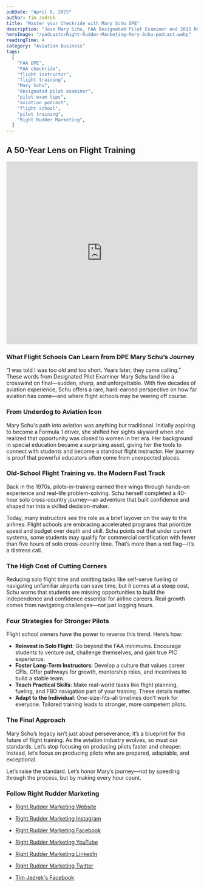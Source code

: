 ```yaml
---
pubDate: "April 8, 2025"
author: Tim Jedrek
title: "Master your Checkride with Mary Schu DPE"
description: "Join Mary Schu, FAA Designated Pilot Examiner and 2015 National Flight Instructor of the Year, for a live podcast discussing checkride success, flight training insights, and instructor best practices."
heroImage: "/podcasts/Right-Rudder-Marketing-Mary-Schu-podcast.webp"
readingTime: 4
category: "Aviation Business"
tags:
  [
    "FAA DPE",
    "FAA checkride",
    "flight instructor",
    "flight training",
    "Mary Schu",
    "designated pilot examiner",
    "pilot exam tips",
    "aviation podcast",
    "flight school",
    "pilot training",
    "Right Rudder Marketing",
  ]
---
```


## A 50-Year Lens on Flight Training

<iframe width="100%" height="480" src="https://www.youtube.com/embed/JrmVQ6DKloQ?si=p7aDJ5buv78ISdpQ" title="YouTube video player" frameborder="0" allow="accelerometer; autoplay; clipboard-write; encrypted-media; gyroscope; picture-in-picture; web-share" referrerpolicy="strict-origin-when-cross-origin" allowfullscreen></iframe>

### What Flight Schools Can Learn from DPE Mary Schu’s Journey

“I was told I was too old and too short. Years later, they came calling.”  
These words from Designated Pilot Examiner Mary Schu land like a crosswind on final—sudden, sharp, and unforgettable. With five decades of aviation experience, Schu offers a rare, hard-earned perspective on how far aviation has come—and where flight schools may be veering off course.

### From Underdog to Aviation Icon

Mary Schu's path into aviation was anything but traditional. Initially aspiring to become a Formula 1 driver, she shifted her sights skyward when she realized that opportunity was closed to women in her era. Her background in special education became a surprising asset, giving her the tools to connect with students and become a standout flight instructor. Her journey is proof that powerful educators often come from unexpected places.

### Old-School Flight Training vs. the Modern Fast Track

Back in the 1970s, pilots-in-training earned their wings through hands-on experience and real-life problem-solving. Schu herself completed a 40-hour solo cross-country journey—an adventure that built confidence and shaped her into a skilled decision-maker.

Today, many instructors see the role as a brief layover on the way to the airlines. Flight schools are embracing accelerated programs that prioritize speed and budget over depth and skill. Schu points out that under current systems, some students may qualify for commercial certification with fewer than five hours of solo cross-country time. That’s more than a red flag—it’s a distress call.

### The High Cost of Cutting Corners

Reducing solo flight time and omitting tasks like self-serve fueling or navigating unfamiliar airports can save time, but it comes at a steep cost. Schu warns that students are missing opportunities to build the independence and confidence essential for airline careers. Real growth comes from navigating challenges—not just logging hours.

### Four Strategies for Stronger Pilots

Flight school owners have the power to reverse this trend. Here’s how:

- **Reinvest in Solo Flight**: Go beyond the FAA minimums. Encourage students to venture out, challenge themselves, and gain true PIC experience.
- **Foster Long-Term Instructors**: Develop a culture that values career CFIs. Offer pathways for growth, mentorship roles, and incentives to build a stable team.
- **Teach Practical Skills**: Make real-world tasks like flight planning, fueling, and FBO navigation part of your training. These details matter.
- **Adapt to the Individual**: One-size-fits-all timelines don’t work for everyone. Tailored training leads to stronger, more competent pilots.

### The Final Approach

Mary Schu’s legacy isn’t just about perseverance; it’s a blueprint for the future of flight training. As the aviation industry evolves, so must our standards. Let’s stop focusing on producing pilots faster and cheaper. Instead, let’s focus on producing pilots who are prepared, adaptable, and exceptional.

Let’s raise the standard. Let’s honor Mary’s journey—not by speeding through the process, but by making every hour count.

### Follow Right Rudder Marketing

- [Right Rudder Marketing Website](https://www.rightruddermarketing.com)
- [Right Rudder Marketing Instagram](https://www.instagram.com/rightruddermarketing/)
- [Right Rudder Marketing Facebook](https://www.facebook.com/rightruddermarketing)

- [Right Rudder Marketing YouTube](https://www.youtube.com/@rightruddermarketing/)
- [Right Rudder Marketing LinkedIn](https://www.linkedin.com/company/rightruddermarketing)
- [Right Rudder Marketing Twitter](https://x.com/rightruddermktg)
- [Tim Jedrek's Facebook](https://www.facebook.com/flightschoolmarketing)
